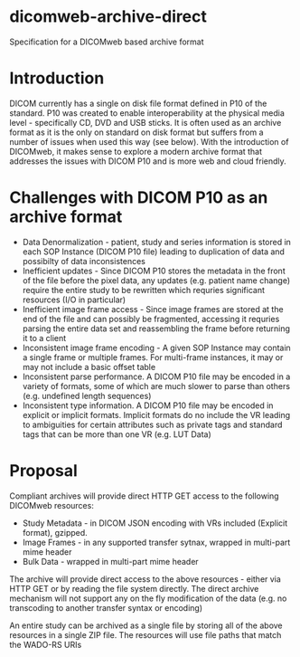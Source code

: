 # dicomweb-archive-direct
Specification for a DICOMweb based archive format

# Introduction

DICOM currently has a single on disk file format defined in P10 of the standard.  P10 was created to enable interoperability at the physical media level - specifically CD, DVD and USB sticks.  It is often used as an archive format as it is the only on standard on disk format but suffers from a number of issues when used this way (see below).  With the introduction of
DICOMweb, it makes sense to explore a modern archive format that addresses the issues with DICOM P10 and is more web and cloud friendly.

# Challenges with DICOM P10 as an archive format

* Data Denormalization - patient, study and series information is stored in each SOP Instance (DICOM P10 file) leading to duplication of data and possibilty of data inconsistences
* Inefficient updates - Since DICOM P10 stores the metadata in the front of the file before the pixel data, any updates (e.g. patient name change) require the entire study to be rewritten which requries significant resources (I/O in particular)
* Inefficient image frame access - Since image frames are stored at the end of the file and can possibly be fragmented, accessing it requries parsing the entire data set and reassembling the frame before returning it to a client
* Inconsistent image frame encoding - A given SOP Instance may contain a single frame or multiple frames.  For multi-frame instances, it may or may not include a basic offset table
* Inconsistent parse performance.  A DICOM P10 file may be encoded in a variety of formats, some of which are much slower to parse than others (e.g. undefined length sequences)
* Inconsistent type information.  A DICOM P10 file may be encoded in explicit or implicit formats.  Implicit formats do no include the VR leading to ambiguities for certain attributes such
as private tags and standard tags that can be more than one VR (e.g. LUT Data)

# Proposal

Compliant archives will provide direct HTTP GET access to the following DICOMweb resources:

* Study Metadata - in DICOM JSON encoding with VRs included (Explicit format), gzipped.  
* Image Frames - in any supported transfer sytnax, wrapped in multi-part mime header
* Bulk Data - wrapped in multi-part mime header

The archive will provide direct access to the above resources - either via HTTP GET or by reading the file system directly.  The direct archive mechanism will not support any
on the fly modification of the data (e.g. no transcoding to another transfer syntax or encoding)

An entire study can be archived as a single file by storing all of the above resources in a single ZIP file.  The resources will use file paths
that match the WADO-RS URIs
